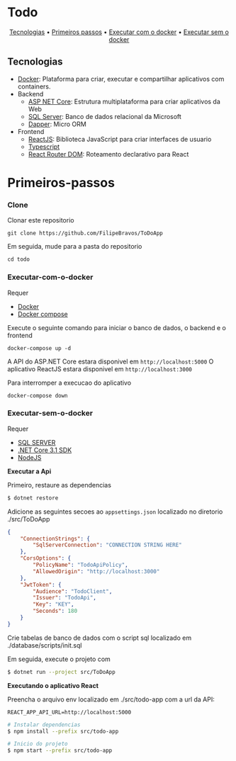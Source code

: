 # Todo



<p align="center">
 <a href="#Tecnologias">Tecnologias</a> •
 <a href="#Primeiros-passos">Primeiros passos</a> •
 <a href="#Executar-com-o-docker">Executar com o docker</a> •
 <a href="#Executar-sem-o-docker">Executar sem o docker</a>
</p>

## Tecnologias

-   [Docker](https://www.docker.com/):  Plataforma para criar, executar e compartilhar aplicativos com containers.
-   Backend
    -   [ASP NET Core](https://docs.microsoft.com/en-us/aspnet/core/?view=aspnetcore-3.1): Estrutura multiplataforma para criar aplicativos da Web
    -   [SQL Server](https://www.microsoft.com/en-us/sql-server): Banco de dados relacional da Microsoft
    -   [Dapper](https://dapper-tutorial.net/dapper): Micro ORM
-   Frontend
    -   [ReactJS](https://reactjs.org/): Biblioteca JavaScript para criar interfaces de usuario
    -   [Typescript](https://www.typescriptlang.org/)
    -   [React Router DOM](https://reacttraining.com/react-router/web/guides/quick-start):  Roteamento declarativo para React

# Primeiros-passos

### Clone

Clonar este repositorio

```
git clone https://github.com/FilipeBravos/ToDoApp
```

Em seguida, mude para a pasta do repositorio

```
cd todo
```

### Executar-com-o-docker

Requer

-   [Docker](https://docs.docker.com/get-docker/)
-   [Docker compose](https://docs.docker.com/compose/install/)

Execute o seguinte comando para iniciar o banco de dados, o backend e o frontend

```
docker-compose up -d
```

A API do ASP.NET Core estara disponivel em `http://localhost:5000`
O aplicativo ReactJS estara disponivel em `http://localhost:3000`

Para interromper a execucao do aplicativo

```
docker-compose down
```

### Executar-sem-o-docker

Requer

-   [SQL SERVER](https://www.microsoft.com/en-us/sql-server/sql-server-downloads)
-   [.NET Core 3.1 SDK](https://dotnet.microsoft.com/download)
-   [NodeJS](https://nodejs.org/en/)

**Executar a Api**

Primeiro, restaure as dependencias

```bash
$ dotnet restore
```

Adicione as seguintes secoes ao `appsettings.json` localizado no diretorio ./src/ToDoApp

```json
{
    "ConnectionStrings": {
        "SqlServerConnection": "CONNECTION STRING HERE"
    },
    "CorsOptions": {
        "PolicyName": "TodoApiPolicy",
        "AllowedOrigin": "http://localhost:3000"
    },
    "JwtToken": {
        "Audience": "TodoClient",
        "Issuer": "TodoApi",
        "Key": "KEY",
        "Seconds": 180
    }
}
```

Crie tabelas de banco de dados com o script sql localizado em ./database/scripts/init.sql

Em seguida, execute o projeto com

```bash
$ dotnet run --project src/ToDoApp
```

**Executando o aplicativo React**

Preencha o arquivo env localizado em ./src/todo-app com a url da API:

```
REACT_APP_API_URL=http://localhost:5000
```

```bash
# Instalar dependencias
$ npm install --prefix src/todo-app

# Inicio do projeto
$ npm start --prefix src/todo-app
```
